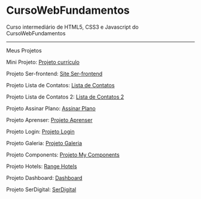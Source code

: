 # CursoWebFundamentos
 Curso intermediário de HTML5, CSS3 e Javascript do CursoWebFundamentos

---
Meus Projetos

Mini Projeto: [Projeto currículo](https://lucass-ferreira.github.io/html-css_2/desafios/d002/curriculo2.0.html)

Projeto Ser-frontend: [Site Ser-frontend](https://lucass-ferreira.github.io/html-css_2/desafios/d003/index.html)

Projeto Lista de Contatos: [Lista de Contatos](https://lucass-ferreira.github.io/html-css_2/desafios/d004/index.html)

Projeto Lista de Contatos 2: [Lista de Contatos 2](https://lucass-ferreira.github.io/html-css_2/desafios/d005/index.html)

Projeto Assinar Plano: [Assinar Plano](https://lucass-ferreira.github.io/html-css_2/desafios/d006/index.html)

Projeto Aprenser: [Projeto Aprenser](https://lucass-ferreira.github.io/html-css_2/desafios/d009/index.html)

Projeto Login: [Projeto Login](https://lucass-ferreira.github.io/html-css_2/desafios/d011/login.html)

Projeto Galeria: [Projeto Galeria](https://lucass-ferreira.github.io/html-css_2/desafios/d013/gallery.html)

Projeto Components: [Projeto My Components](https://lucass-ferreira.github.io/html-css_2/desafios/d014/index.html)

Projeto Hotels: [Range Hotels](https://lucass-ferreira.github.io/html-css_2/desafios/d016/range-hotels.html)

Projeto Dashboard: [Dashboard](https://lucass-ferreira.github.io/html-css_2/desafios/d017/dashboard.html)

Projeto SerDigital: [SerDigital](https://lucass-ferreira.github.io/html-css_2/desafios/d018/SerDigital.html)
